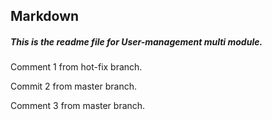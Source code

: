 ## Markdown

##### This is the _readme_ file for **User-management** multi module.

Comment 1 from hot-fix branch.

Commit 2 from master branch.

Comment 3 from master branch.
